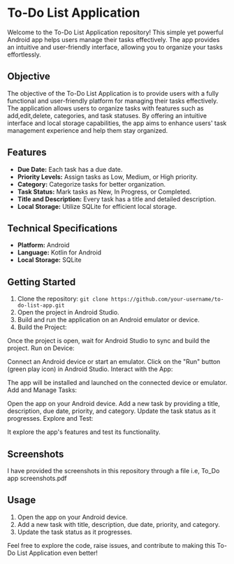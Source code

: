 # To-Do List Application

Welcome to the To-Do List Application repository! This simple yet powerful Android app helps users manage their tasks effectively. The app provides an intuitive and user-friendly interface, allowing you to organize your tasks effortlessly.

## Objective

The objective of the To-Do List Application is to provide users with a fully functional and user-friendly platform for managing their tasks effectively. The application allows users to organize tasks with features such as add,edit,delete, categories, and task statuses. By offering an intuitive interface and local storage capabilities, the app aims to enhance users' task management experience and help them stay organized.
## Features

- **Due Date:** Each task has a due date.
- **Priority Levels:** Assign tasks as Low, Medium, or High priority.
- **Category:** Categorize tasks for better organization.
- **Task Status:** Mark tasks as New, In Progress, or Completed.
- **Title and Description:** Every task has a title and detailed description.
- **Local Storage:** Utilize SQLite for efficient local storage.

## Technical Specifications

- **Platform:** Android
- **Language:** Kotlin for Android
- **Local Storage:** SQLite

## Getting Started

1. Clone the repository: `git clone https://github.com/your-username/to-do-list-app.git`
2. Open the project in Android Studio.
3. Build and run the application on an Android emulator or device.
4. Build the Project:

Once the project is open, wait for Android Studio to sync and build the project.
Run on  Device:

Connect an Android device or start an emulator.
Click on the "Run" button (green play icon) in Android Studio.
Interact with the App:

The app will be installed and launched on the connected device or emulator.
Add and Manage Tasks:

Open the app on your Android device.
Add a new task by providing a title, description, due date, priority, and category.
Update the task status as it progresses.
Explore and Test:

It explore the app's features and test its functionality.

## Screenshots
 I have provided the screenshots in this repository through a file i.e, To_Do app screenshots.pdf

## Usage

1. Open the app on your Android device.
2. Add a new task with title, description, due date, priority, and category.
3. Update the task status as it progresses.

Feel free to explore the code, raise issues, and contribute to making this To-Do List Application even better!
